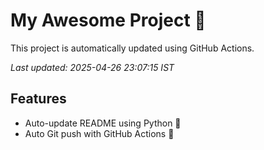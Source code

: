 # My Awesome Project 🚀

This project is automatically updated using GitHub Actions.

_Last updated: 2025-04-26 23:07:15 IST_

## Features
- Auto-update README using Python 🐍
- Auto Git push with GitHub Actions 🤖
